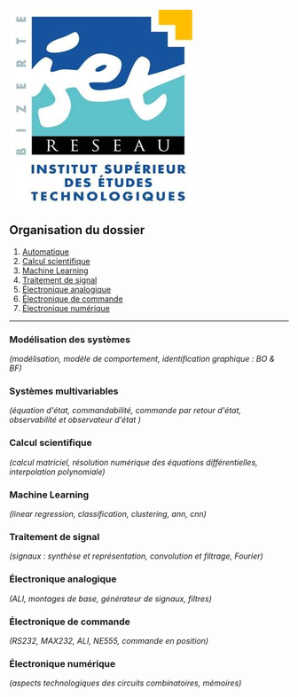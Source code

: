 ![ISET de Bizerte](logo-isetbz.png)

## Organisation du dossier

1. [Automatique](https://github.com/a-mhamdi/isetbz/tree/main/Automatique)
2. [Calcul scientifique](https://github.com/a-mhamdi/isetbz/tree/main/Calcul%20scientifique)
3. [Machine Learning](https://github.com/a-mhamdi/isetbz/tree/main/Machine%20learning)
4. [Traitement de signal](https://github.com/a-mhamdi/isetbz/tree/main/Traitement%20de%20signal)
5. [Électronique analogique](https://github.com/a-mhamdi/isetbz/tree/main/Électronique%20analogique)
6. [Électronique de commande](https://github.com/a-mhamdi/isetbz/tree/main/Électronique%20de%20commande)
7. [Électronique numérique](https://github.com/a-mhamdi/isetbz/tree/main/Électronique%20numérique)

------
### **Modélisation des systèmes**
*(modélisation, modèle de comportement, identification graphique : BO & BF)*

### **Systèmes multivariables**
*(équation d'état, commandabilité, commande par retour d'état, observabilité et observateur d'état )*

### **Calcul scientifique**
*(calcul matriciel, résolution numérique des équations différentielles, interpolation polynomiale)*

### **Machine Learning**
*(linear regression, classification, clustering, ann, cnn)*

### **Traitement de signal**
*(signaux : synthèse et représentation, convolution et filtrage, Fourier)*

### **Électronique analogique**
*(ALI, montages de base, générateur de signaux, filtres)*

### **Électronique de commande**
*(RS232, MAX232, ALI, NE555, commande en position)*

### **Électronique numérique**
*(aspects technologiques des circuits combinatoires, mémoires)*
